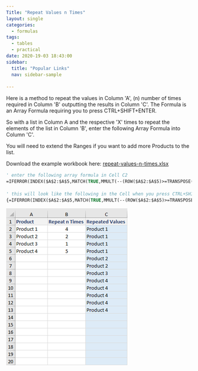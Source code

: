 ```yaml
---
Title: "Repeat Values n Times"
layout: single
categories:
  - formulas
tags:
  - tables
  - practical
date: 2020-19-03 18:43:00
sidebar:
  title: "Popular Links"
  nav: sidebar-sample

---
```


Here is a method to repeat the values in Column 'A', (n) number of times required in Column 'B' outputting the results in Column 'C'. The Formula is an Array Formula requiring you to press CTRL+SHIFT+ENTER. 

So with a list in Column A and the respective 'X' times to repeat the elements of the list in Column 'B', enter the following Array Formula into Column 'C'. 

You will need to extend the Ranges if you want to add more Products to the list. 

Download the example workbook here: [repeat-values-n-times.xlsx](/example-files/repeat-values-n-times.xlsx)  

```vb
' enter the following array formula in Cell C2
=IFERROR(INDEX($A$2:$A$5,MATCH(TRUE,MMULT(--(ROW($A$2:$A$5)>=TRANSPOSE(ROW($A$2:$A$5))),$B$2:$B$5)>=ROWS($1:1),0)),"")

' this will look like the following in the Cell when you press CTRL+SHIFT+ENTER
{=IFERROR(INDEX($A$2:$A$5,MATCH(TRUE,MMULT(--(ROW($A$2:$A$5)>=TRANSPOSE(ROW($A$2:$A$5))),$B$2:$B$5)>=ROWS($1:1),0)),"")}
```


![repeat-values-n-times-img](/imgs/repeat-values-n-times/repeat-values-n-times.png)
